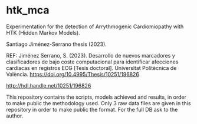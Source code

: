 # htk_mca
Experimentation for the detection of Arrythmogenic Cardiomiopathy with HTK (Hidden Markov Models).

Santiago Jiménez-Serrano thesis (2023).

REF: Jiménez Serrano, S. (2023). Desarrollo de nuevos marcadores y clasificadores de bajo coste computacional para identificar afecciones cardiacas en registros ECG [Tesis doctoral]. Universitat Politècnica de València. https://doi.org/10.4995/Thesis/10251/196826

http://hdl.handle.net/10251/196826


This repository contains the scripts, models achieved and results, in order to make public the methodology used.
Only 3 raw data files are given in this repository in order to make public the format. For the full DB ask to the author.
